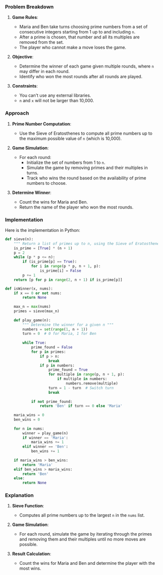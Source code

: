 ### Problem Breakdown

1. **Game Rules**:
   - Maria and Ben take turns choosing prime numbers from a set of consecutive integers starting from 1 up to and including `n`.
   - After a prime is chosen, that number and all its multiples are removed from the set.
   - The player who cannot make a move loses the game.

2. **Objective**:
   - Determine the winner of each game given multiple rounds, where `n` may differ in each round.
   - Identify who won the most rounds after all rounds are played.

3. **Constraints**:
   - You can't use any external libraries.
   - `n` and `x` will not be larger than 10,000.

### Approach

1. **Prime Number Computation**:
   - Use the Sieve of Eratosthenes to compute all prime numbers up to the maximum possible value of `n` (which is 10,000).

2. **Game Simulation**:
   - For each round:
     - Initialize the set of numbers from 1 to `n`.
     - Simulate the game by removing primes and their multiples in turns.
     - Track who wins the round based on the availability of prime numbers to choose.

3. **Determine Winner**:
   - Count the wins for Maria and Ben.
   - Return the name of the player who won the most rounds.

### Implementation

Here is the implementation in Python:

```python
def sieve(n):
    """ Return a list of primes up to n, using the Sieve of Eratosthenes. """
    is_prime = [True] * (n + 1)
    p = 2
    while (p * p <= n):
        if (is_prime[p] == True):
            for i in range(p * p, n + 1, p):
                is_prime[i] = False
        p += 1
    return [p for p in range(2, n + 1) if is_prime[p]]

def isWinner(x, nums):
    if x == 0 or not nums:
        return None
    
    max_n = max(nums)
    primes = sieve(max_n)
    
    def play_game(n):
        """ Determine the winner for a given n """
        numbers = set(range(1, n + 1))
        turn = 0  # 0 for Maria, 1 for Ben
        
        while True:
            prime_found = False
            for p in primes:
                if p > n:
                    break
                if p in numbers:
                    prime_found = True
                    for multiple in range(p, n + 1, p):
                        if multiple in numbers:
                            numbers.remove(multiple)
                    turn = 1 - turn  # Switch turn
                    break
            
            if not prime_found:
                return 'Ben' if turn == 0 else 'Maria'
    
    maria_wins = 0
    ben_wins = 0
    
    for n in nums:
        winner = play_game(n)
        if winner == 'Maria':
            maria_wins += 1
        elif winner == 'Ben':
            ben_wins += 1
    
    if maria_wins > ben_wins:
        return 'Maria'
    elif ben_wins > maria_wins:
        return 'Ben'
    else:
        return None
```

### Explanation

1. **Sieve Function**:
   - Computes all prime numbers up to the largest `n` in the `nums` list.

2. **Game Simulation**:
   - For each round, simulate the game by iterating through the primes and removing them and their multiples until no more moves are possible.

3. **Result Calculation**:
   - Count the wins for Maria and Ben and determine the player with the most wins.
